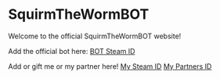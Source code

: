 # SquirmTheWormBOT
Welcome to the official SquirmTheWormBOT website!

Add the official bot here:
[BOT Steam ID]()

Add or gift me or my partner here!
[My Steam ID](https://github.com/squirmtheworm/squirmtheworm.github.io/blob/master/squirmBOT.ico)
[My Partners ID](https://steamcommunity.com/profiles/76561198121545782)
